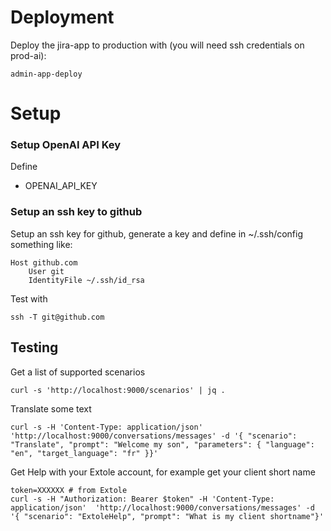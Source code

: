 
# Deployment

Deploy the jira-app to production with (you will need ssh credentials on prod-ai):
```
admin-app-deploy
```

# Setup

### Setup OpenAI API Key
 Define
  - OPENAI_API_KEY

### Setup an ssh key to github

Setup an ssh key for github, generate a key and define in ~/.ssh/config something like:
```
Host github.com
    User git
    IdentityFile ~/.ssh/id_rsa
```

Test with
```
ssh -T git@github.com
```

## Testing
Get a list of supported scenarios
```
curl -s 'http://localhost:9000/scenarios' | jq .
```

Translate some text
```
curl -s -H 'Content-Type: application/json' 'http://localhost:9000/conversations/messages' -d '{ "scenario": "Translate", "prompt": "Welcome my son", "parameters": { "language": "en", "target_language": "fr" }}'
```

Get Help with your Extole account, for example get your client short name
```
token=XXXXXX # from Extole
curl -s -H "Authorization: Bearer $token" -H 'Content-Type: application/json'  'http://localhost:9000/conversations/messages' -d '{ "scenario": "ExtoleHelp", "prompt": "What is my client shortname"}'
```

